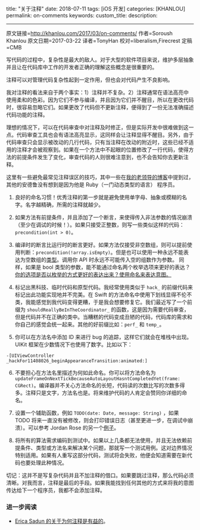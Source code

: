 title: "关于注释"
date: 2018-07-11
tags: [iOS 开发]
categories: [KHANLOU]
permalink: on-comments
keywords: 
custom_title: 
description: 

---
原文链接=http://khanlou.com/2017/03/on-comments/
作者=Soroush Khanlou
原文日期=2017-03-22
译者=TonyHan
校对=liberalism,Firecrest
定稿=CMB

<!--此处开始正文-->

写代码的过程中，复杂性是最大的敌人。对于大型的软件项目来说，维护多层抽象并且让在代码库中工作的开发者正确的理解这些概念是很重要的。

注释可以对管理代码复杂性起到一定作用，但也会对代码产生不良影响。

我对注释的看法来自于两个事实：1）注释并不复杂。2）注释通常在语法高亮中使用柔和的色彩。因为它们不参与编译，并且因为它们并不醒目，所以在更改代码时，很容易忽略它们。如果更改了代码但不更新注释，便得到了一份无法准确描述代码功能的注释。

<!--more-->

理想的情况下，可以在代码审查中对注释及时修正，但是实际开发中很难做到这一点。代码审查工具也会有语法高亮显示，这同样会让注释显得不醒目。另外，由于代码审查只会显示被改动的几行代码，只有当注释在改动的附近时，这些已经不适用的注释才会被观察到。如果在一个方法中不起眼的位置修改了一行代码，使得方法的前提条件发生了变化，审查代码的人则很难注意到，也不会告知你去更新注释。

这里有一些避免最常见注释误区的技巧，其中一些在[我的老领导的博客](http://www.strongopinionsweaklytyped.com/blog/2014/08/27/beware-the-siren-song-of-comments/)中提到过，其他的安德鲁没有想到是因为他是 Ruby（一门动态类型的语言） 程序员。

1. 良好的命名习惯！优秀注释的第一步就是避免使用单字母、抽象或模糊的名字。名字越精确，所需的注释就越少。

2. 如果方法有前提条件，并且添加了一个断言，来使得传入非法参数的情况崩溃（至少在调试的时候！）。如果只接受正整数，则写一些类似这样的代码：`precondition(int > 0)`。

3. 编译时的断言比运行时的断言更好。如果方法仅接受非空数组，则可以提前使用判断：`precondition(!array.isEmpty)`。但是也可以使用一种永远不能表达为空数组的[类型](https://github.com/khanlou/NonEmptyArray)。调用你 API 时永远不可能传入空的组数作为参数。
同样，如果是 bool 类型的参数，能不能通过命名两个枚举选项来更好的表达？[你的选项是否以枚举的方式更好的表达出来？](http://khanlou.com/2017/03/that-one-optional-property/)[使用命名来表达意图。](http://wiki.c2.com/?IntentionRevealingNames)

4. 标记出黑科技、临时代码和原型代码。我经常使用类似于 `hack_` 的前缀代码来标记出此功能实现地并不完美。在 Swift 的方法命名中使用下划线显得不伦不类，我能感觉到我代码变得更糟，于是我会想要修复它。我们最近写了一个前缀为 `shouldReallyBeInTheCoordinator_` 的函数，这是因为需要代码审查，但是代码并不在正确的类中。当糟糕的代码变成丑陋的代码，代码库的需求和你自己的感觉会统一起来。其他的好前缀比如：`perf_` 和 `temp_`。

5. 你可以在方法名中添加 ID 来进行 bug 的追踪，这样它们就会在堆栈中出现。UIKit 框架在少数情况下也使用了数字。比如以下：

```objc
-[UIViewController _hackFor11408026_beginAppearanceTransition:animated:]
```

6. 不要担心在方法名里描述为何如此命名。你可以将方法命名为 `updateFrameOnNextTickBecauseAutoLayoutHasntCompletedYet(frame: CGRect)`。编译器并不关心方法命名的长短，代码读的次数比写的次数多得多。注释只是文字，方法名也是。将来维护代码的人肯定会赞同你详细的命名。

7. 设置一个辅助函数，例如 `TODO(date: Date, message: String)` ，如果 TODO 将来一直没有被修改，则会打印错误日志（甚至更进一步，在调试中崩溃）。可以参考 Jordan Rose 的另一个[例子](https://twitter.com/UINT_MIN/status/836316697388695552)。

8. 将所有的算法需求编码到测试中。如果以上几条都无法使用，并且无法依赖前提条件、类型或方法名来解决某个问题，那就写一个测试用例。这对边界情况特别适用。如果有人重写这部分代码，测试将会失败，他便会知道需要在新代码也要处理此种情况。

切记：这并不是写复杂代码并且不加注释的借口。如果要跳过注释，那么代码必须清晰。对我而言，注释是最后的手段。如果我能找到任何其他的方式来将我的意图传达给下一个程序员，我都不会添加注释。

### 进一步阅读

- [Erica Sadun 的关于为何注释是有益的](http://ericasadun.com/2016/11/03/swift-holy-war-comments-are-not-an-anti-pattern/)。

